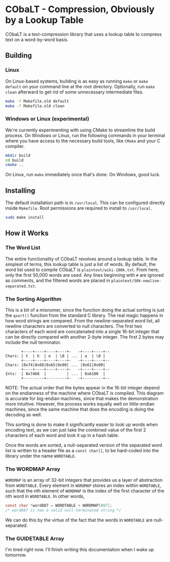 # CObaLT - Compression, Obviously by a Lookup Table

CObaLT is a text-compression library that uses a lookup table to compress text
on a word-by-word basis.

## Building

### Linux

On Linux-based systems, building is as easy as running `make` or `make default`
on your command line at the root directory. Optionally, run `make clean`
afterward to get rid of some unnecessary intermediate files.

```sh
make -f Makefile.old default
make -f Makefile.old clean
```

### Windows or Linux (experimental)

We're currently experimenting with using CMake to streamline the build process.
On Windows or Linux, run the following commands in your terminal where you have
access to the necessary build tools, like `CMake` and your C compiler.

```sh
mkdir build
cd build
cmake ..
```

On Linux, run `make` immediately once that's done. On Windows, good luck.

## Installing

The default installation path is in `/usr/local`. This can be configured
directly inside `Makefile`. Root permissions are required to install to
`/usr/local.`

```sh
sudo make install
```

## How it Works

### The Word List

The entire functionality of CObaLT revolves around a lookup table. In the
simplest of terms, this lookup table is just a list of words. By default, the
word list used to compile CObaLT is `plaintext/wiki-100k.txt`. From here, only
the first 50,000 words are used. Any lines beginning with `#` are ignored as
comments, and the filtered words are placed in
`plaintext/50k-newline-separated.txt`.

### The Sorting Algorithm

This is a bit of a misnomer, since the function doing the actual sorting is just
the `qsort()` function from the standard C library. The real magic happens in
how word strings are compared. From the newline-separated word list, all newline
characters are converted to null characters. The first two characters of each
word are concatenated into a single 16-bit integer that can be directly compared
with another 2-byte integer. The first 2 bytes may include the null terminator.

```
       +----+----+----+----+-   -+----+----+--
Chars: | t  | h  | e  | \0 | ... | a  | \0 |
       +----+----+----+----+-   -+----+----+--
Chars: |0x74|0x68|0x65|0x00| ... |0x61|0x00|
       +----+----+----+----+-   -+----+----+--
Ints:  | 0x7468  |         | ... | 0x6100  |
       +---------+---------+-   -+---------+--
```

NOTE: The actual order that the bytes appear in the 16-bit integer depend on the
endianness of the machine where CObaLT is compiled. This diagram is accurate for
big-endian machines, since that makes the demonstration more intuitive. However,
the process works equally well on little-endian machines, since the same machine
that does the encoding is doing the decoding as well.

This sorting is done to make it significantly easier to look up words when 
encoding text, as we can just take the combined value of the first 2 characters
of each word and look it up in a hash table.

Once the words are sorted, a null-separated version of the separated word list
is written to a header file as a `const char[]`, to be hard-coded into the
library under the name `WORDTABLE`.

### The WORDMAP Array

`WORDMAP` is an array of 32-bit integers that provides us a layer of abstraction
from `WORDTABLE`. Every element in `WORDMAP` stores an index within `WORDTABLE`,
such that the nth element of `WORDMAP` is the index of the first character of
the nth word in `WORDTABLE`. In other words,

```c
const char *word807 = WORDTABLE + WORDMAP[807];
/* word807 is now a valid null-terminated string */
```

We can do this by the virtue of the fact that the words in `WORDTABLE` are
null-separated.

### The GUIDETABLE Array

I'm tired right now. I'll finish writing this documentation when I wake up
tomorrow.
